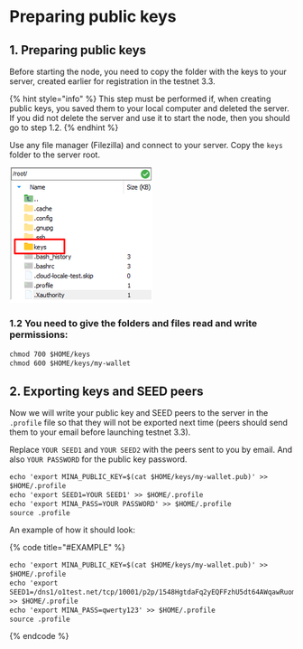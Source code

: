# Preparing public keys

## 1. Preparing public keys

Before starting the node, you need to copy the folder with the keys to your server, created earlier for registration in the testnet 3.3.

{% hint style="info" %}
This step must be performed if, when creating public keys, you saved them to your local computer and deleted the server. If you did not delete the server and use it to start the node, then you should go to step 1.2.
{% endhint %}

Use any file manager \(Filezilla\) and connect to your server. Copy the `keys` folder to the server root.

![](../../.gitbook/assets/image%20%281%29.png)

### 1.2 You need to give the folders and files read and write permissions:

```text
chmod 700 $HOME/keys
chmod 600 $HOME/keys/my-wallet
```

## 2. Exporting keys and SEED peers

Now we will write your public key and SEED peers to the server in the `.profile` file so that they will not be exported next time \(peers should send them to your email before launching testnet 3.3\).

Replace `YOUR SEED1` and `YOUR SEED2` with the peers sent to you by email. And also `YOUR PASSWORD` for the public key password.

```text
echo 'export MINA_PUBLIC_KEY=$(cat $HOME/keys/my-wallet.pub)' >> $HOME/.profile
echo 'export SEED1=YOUR SEED1' >> $HOME/.profile
echo 'export MINA_PASS=YOUR PASSWORD' >> $HOME/.profile
source .profile
```

An example of how it should look:

{% code title="\#EXAMPLE" %}
```text
echo 'export MINA_PUBLIC_KEY=$(cat $HOME/keys/my-wallet.pub)' >> $HOME/.profile
echo 'export SEED1=/dns1/o1test.net/tcp/10001/p2p/1548HgtdaFq2yEQFFzhU5dt64AWqawRuomG9hL8rSmm5vDyajjkf' >> $HOME/.profile
echo 'export MINA_PASS=qwerty123' >> $HOME/.profile
source .profile
```
{% endcode %}

